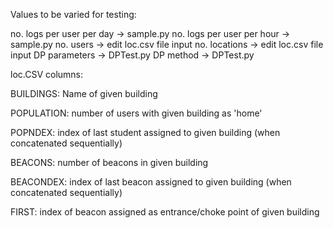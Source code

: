 Values to be varied for testing:

no. logs per user per day -> sample.py
no. logs per user per hour -> sample.py
no. users -> edit loc.csv file input
no. locations -> edit loc.csv file input
DP parameters -> DPTest.py
DP method -> DPTest.py


loc.CSV columns: 

BUILDINGS:  Name of given building

POPULATION: number of users with given building as 'home'

POPNDEX: index of last student assigned to given building (when concatenated sequentially)

BEACONS: number of beacons in given building

BEACONDEX: index of last beacon assigned to given building (when concatenated sequentially)

FIRST: index of beacon assigned as entrance/choke point of given building
